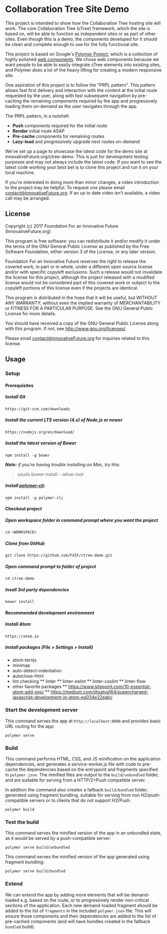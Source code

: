 # Collaboration Tree Site Demo

This project is intended to show how the Collaboration Tree hosting site will
work.  The core Collaboration Tree (cTree) framework, which the site is based
on, will be able to function as independent sites or as part of other sites.
Even though this is a demo, the components developed for it should be clean and
complete enough to use for the fully functional site.

This project is based on Google's [Polymer Project](https://www.polymer-project.org/1.0/),
which is a collection of highly polished [web components](https://www.webcomponents.org/).
We chose web components because we want people to be able to easily integrate
cTree elements into existing sites, and Polymer does a lot of the heavy lifting
for creating a modern responsive site.

One aspiration of this project is to follow the "PRPL pattern".  This pattern
allows fast first delivery and interaction with the content at the initial route
requested by the user, along with fast subsequent navigation by pre-caching the
remaining components required by the app and progressively loading them
on-demand as the user navigates through the app.

The PRPL pattern, in a nutshell:

* **Push** components required for the initial route
* **Render** initial route ASAP
* **Pre-cache** components for remaining routes
* **Lazy-load** and progressively upgrade next routes on-demand

We've set up a page to showcase the latest code for the demo site at
innovativeFuture.org/ctree-demo.  This is just for development testing purposes
and may not always include the latest code.  If you want to see the latest code
working your best bet is to clone this project and run it on your local machine.

If you're interested in doing more than minor changes, a video introduction to
the project may be helpful.  To request one please email
[contact@innovativeFuture.org](mailto:contact@innovativeFuture.org). If an up to
date video isn't available, a video call may be arranged.

## License
Copyright (c) 2017 Foundation For an Innovative Future (InnovativeFuture.org)

This program is free software: you can redistribute it and/or modify
it under the terms of the GNU General Public License as published by
the Free Software Foundation, either version 3 of the License, or any
later version.

Foundation For an Innovative Future reserves the right to release the
covered work, in part or in whole, under a different open source
license and/or with specific copyleft exclusions.  Such a release
would not invalidate the license for this project, although the
project released with a modified license would not be considered
part of this covered work or subject to the copyleft portions of this
license even if the projects are identical.

This program is distributed in the hope that it will be useful,
but WITHOUT ANY WARRANTY; without even the implied warranty of
MERCHANTABILITY or FITNESS FOR A PARTICULAR PURPOSE.  See the
GNU General Public License for more details.

You should have received a copy of the GNU General Public License
along with this program.  If not, see <http://www.gnu.org/licenses/>.

Please email contact@innovativeFuture.org for inquiries related to
this license.

## Usage

### Setup

#### Prerequisites

#####  Install Git

	https://git-scm.com/downloads

#####  Install the current LTS version (4.x) of Node.js or newer

	https://nodejs.org/en/download/

#####  Install the latest version of Bower

	npm install -g bower

_**Note:** if you're having trouble installing on Mac, try this:_

> ssudo bower install --allow-root

##### Install [polymer-cli](https://github.com/Polymer/polymer-cli):

	npm install -g polymer-cli

#### Checkout project

##### Open workspace folder in command prompt where you want the project

	cd <WORKSPACE>

##### Clone from GitHub

	git clone https://github.com/F4IF/ctree-demo.git

##### Open command prompt to folder of project

	cd ctree-demo

##### Insall 3rd party dependencies

	bower install

#### Recommended development environment

##### Install Atom

	https://atom.io

##### Install packages (File > Settings > Install)

* atom-ternjs
* minimap
* auto-detect-indentation
* autoclose-html
* lint checking
** linter
** linter-eslint
** linter-csslint
** linter-flow
* other favorite packages
** https://www.sitepoint.com/10-essential-atom-add-ons/
** https://medium.com/@satya164/supercharged-javascript-development-in-atom-ea034e22eabc


### Start the development server

This command serves the app at `http://localhost:8080` and provides basic URL
routing for the app:

    polymer serve


### Build

This command performs HTML, CSS, and JS minification on the application
dependencies, and generates a service-worker.js file with code to pre-cache the
dependencies based on the entrypoint and fragments specified in `polymer.json`.
The minified files are output to the `build/unbundled` folder, and are suitable
for serving from a HTTP/2+Push compatible server.

In addition the command also creates a fallback `build/bundled` folder,
generated using fragment bundling, suitable for serving from non
H2/push-compatible servers or to clients that do not support H2/Push.

    polymer build

### Test the build

This command serves the minified version of the app in an unbundled state, as it would
be served by a push-compatible server:

    polymer serve build/unbundled

This command serves the minified version of the app generated using fragment bundling:

    polymer serve build/bundled

### Extend

We can extend the app by adding more elements that will be demand-loaded
e.g. based on the route, or to progressively render non-critical sections
of the application.  Each new demand-loaded fragment should be added to the
list of `fragments` in the included `polymer.json` file.  This will ensure
those components and their dependencies are added to the list of pre-cached
components (and will have bundles created in the fallback `bundled` build).
